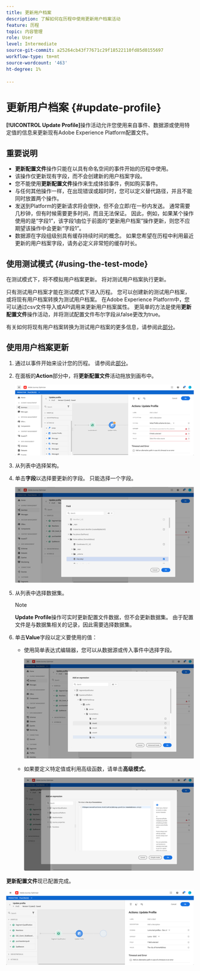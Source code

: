 ```yaml
---
title: 更新用户档案
description: 了解如何在历程中使用更新用户档案活动
feature: 历程
topic: 内容管理
role: User
level: Intermediate
source-git-commit: a25264cb43f77671c29f18522110fd85d0155697
workflow-type: tm+mt
source-wordcount: '463'
ht-degree: 1%

---
```


# 更新用户档案 {#update-profile}

**[!UICONTROL Update Profile]**&#x200B;操作活动允许您使用来自事件、数据源或使用特定值的信息来更新现有Adobe Experience Platform配置文件。

## 重要说明

* **更新配置文件**&#x200B;操作只能在以具有命名空间的事件开始的历程中使用。
* 该操作仅更新现有字段，而不会创建新的用户档案字段。
* 您不能使用&#x200B;**更新配置文件**&#x200B;操作来生成体验事件，例如购买事件。
* 与任何其他操作一样，在出现错误或超时时，您可以定义替代路径，并且不能同时放置两个操作。
* 发送到Platform的更新请求将会很快，但不会立即/在一秒内发送。 通常需要几秒钟，但有时候需要更多时间，而且无法保证。 因此，例如，如果某个操作使用的是“字段1”，该字段1由位于前面的“更新用户档案”操作更新，则您不应期望该操作中会更新“字段1”。
* 数据源在字段组级别具有缓存持续时间的概念。 如果您希望在历程中利用最近更新的用户档案字段，请务必定义非常短的缓存时长。

## 使用测试模式 {#using-the-test-mode}

在测试模式下，将不模拟用户档案更新。 将对测试用户档案执行更新。

只有测试用户档案才能在测试模式下进入历程。 您可以创建新的测试用户档案，或将现有用户档案转换为测试用户档案。 在Adobe Experience Platform中，您可以通过csv文件导入或API调用来更新用户档案属性。 更简单的方法是使用&#x200B;**更新配置文件**&#x200B;操作活动，并将测试配置文件布尔字段从false更改为true。

有关如何将现有用户档案转换为测试用户档案的更多信息，请参阅此[部分](../building-journeys/creating-test-profiles.md#create-test-profiles-csv)。

## 使用用户档案更新

1. 通过以事件开始来设计您的历程。 请参阅此[部分](../building-journeys/journey.md)。

1. 在面板的&#x200B;**Action**&#x200B;部分中，将&#x200B;**更新配置文件**&#x200B;活动拖放到画布中。

   ![](../assets/profileupdate0.png)

1. 从列表中选择架构。

1. 单击&#x200B;**字段**&#x200B;以选择要更新的字段。 只能选择一个字段。

   ![](../assets/profileupdate2.png)

1. 从列表中选择数据集。

   >[!NOTE]
   >
   >**Update Profile**&#x200B;操作可实时更新配置文件数据，但不会更新数据集。 由于配置文件是与数据集相关的记录，因此需要选择数据集。

1. 单击&#x200B;**Value**&#x200B;字段以定义要使用的值：

   * 使用简单表达式编辑器，您可以从数据源或传入事件中选择字段。

      ![](../assets/profileupdate4.png)

   * 如果要定义特定值或利用高级函数，请单击&#x200B;**高级模式**。

      ![](../assets/profileupdate3.png)

**更新配置文件**&#x200B;现已配置完成。

![](../assets/profileupdate1.png)
